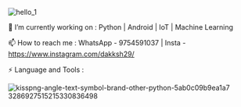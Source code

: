 ![hello_1](https://user-images.githubusercontent.com/34571410/109720893-af561380-7bd0-11eb-9a15-2f879d46e4d9.gif)
   
🔭 I’m currently working on : Python  | Android | IoT | Machine Learning

📫 How to reach me : WhatsApp - 9754591037 | Insta - https://www.instagram.com/dakksh29/

⚡ Language and Tools : 

![kisspng-angle-text-symbol-brand-other-python-5ab0c09b9ea1a7 3286927515215330836498](https://user-images.githubusercontent.com/34571410/109723425-12957500-7bd4-11eb-9d53-017c4491bb82.png)

